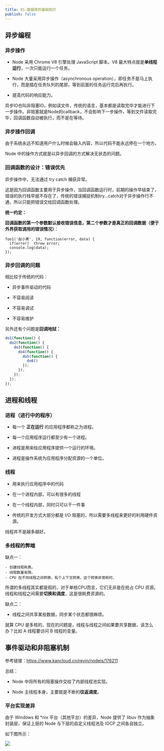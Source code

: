```yaml
---
title: 01-数据库的基础知识
publish: false
---
```





## 异步编程

### 异步操作

- Node 采用 Chrome V8 引擎处理 JavaScript 脚本。V8 最大特点就是**单线程运行**，一次只能运行一个任务。

- Node 大量采用异步操作（asynchronous operation），即任务不是马上执行，而是插在任务队列的尾部，等到前面的任务运行完后再执行。

- 提高代码的响应能力。


异步IO也叫非阻塞IO。例如读文件，传统的语言，基本都是读取完毕才能进行下一步操作。非阻塞就是Node的callback，不会影响下一步操作，等到文件读取完毕，回调函数自动被执行，而不是在等待。

### 异步操作回调

由于系统永远不知道用户什么时候会输入内容，所以代码不能永远停在一个地方。

Node 中的操作方式就是以异步回调的方式解决无状态的问题。


### 回调函数的设计：错误优先

异步操作中，无法通过 try catch 捕获异常。

这是因为回调函数主要用于异步操作，当回调函数运行时，前期的操作早结束了，错误的执行栈早就不存在了，传统的错误捕捉机制try…catch对于异步操作行不通，所以只能把错误交给回调函数处理。

**统一约定：**

**回调函数的第一个参数默认接收错误信息，第二个参数才是真正的回调数据（便于外界获取调用的错误情况）**：

```
foo1('赵小黑', 19, function(error, data) {
  if(error)  throw error;
  console.log(data);
});
```


### 异步回调的问题

相比较于传统的代码：

- 异步事件驱动的代码

- 不容易阅读

- 不容易调试

- 不容易维护

另外还有个问题是**回调地狱：**

```javascript
do1(function() {
  do2(function() {
    do3(function() {
      do4(function() {
        do5(function() {
          do6()
        });
      });
    });
  });
});

```


## 进程和线程

### 进程（进行中的程序）

- 每一个 **正在运行** 的应用程序都称之为进程。

- 每一个应用程序运行都至少有一个进程。

- 进程是用来给应用程序提供一个运行的环境。

- 进程是操作系统为应用程序分配资源的一个单位。


### 线程

- 用来执行应用程序中的代码

- 在一个进程内部，可以有很多的线程

- 在一个线程内部，同时只可以干一件事

- 传统的开发方式大部分都是 I/O 阻塞的，所以需要多线程来更好的利用硬件资源。

线程并不是越多越好。

### 多线程的弊端

缺点一：

	- 创建线程耗费。
	- 线程数量有限。
	- CPU 在不同线程之间转换，有个上下文转换，这个转换非常耗时。

所谓的多线程其实都是假的，对于单核CPU而言，它们无非是在抢占 CPU 资源。线程和线程之间需要**切换和调度**，这是很耗费资源的。

缺点二：

- 线程之间共享某些数据，同步某个状态都很麻烦。

就算 CPU 是多核的，现在的问题是，线程与线程之间如果要共享数据，该怎么办？比如 A 线程要访问 B 线程的变量。



## 事件驱动和非阻塞机制


参考链接：<https://www.kancloud.cn/revin/nodejs/176211>


总结：

- Node 中将所有的阻塞操作交给了内部线程池实现。

- Node 主线程本身，主要就是不断的**往返调度**。


### 平台实现差异


由于 Windows 和 *nix 平台（其他平台）的差异，Node 提供了 libuv 作为抽象封装层，保证上层的 Node 与下层的自定义线程池及 IOCP 之间各自独立。

如下图所示：

![](../../图床/qgyh/20180301_2252.png)



